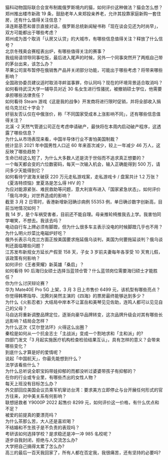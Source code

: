 猫科动物国际联合会宣布制裁俄罗斯境内的猫，如何评价这种做法？猫会怎么想？  
郑州推出楼市新政 19 条，鼓励老年人来郑投亲养老，允许其投靠家庭新购一套住房，还有什么值得关注信息？  
泽连斯基愿和普京直接对话，俄罗斯总统新闻秘书称「现在谈会见还为时尚早」，双方可能都出于哪些考虑？  
郑州成为首个取消「认房又认贷」的大城市，有哪些信息值得关注？释放了什么信号？  
北京冬残奥会赛程表出炉，有哪些值得关注的赛事？  
我组局请领导同事吃饭，最后进入尾声的时候，另外一个同事突然开了两瓶自己带的茅台出来，该怎么办？  
苹果公司宣布暂停在俄销售产品并关闭部分功能，可能出于哪些考虑？将带来哪些影响？  
全国政协委员建议适时取消寻衅滋事罪，你认同吗？现在的环境背景适合取消吗？  
如何看待武汉大学一辅导员对近 30 名女生进行性骚扰，被撤销硕士学位，他需要承担哪些法律责任？  
如何看待 Steam 游戏《这是我的战争》开发商将进行限时促销，并将全部收入捐给乌克兰红十字会？  
好丽友否认仅在中俄涨价，称「不同国家受成本上涨影响不同」，还有哪些信息值得关注？  
北溪 -2 天然气管道公司正在考虑申请破产，最快将在本周内启动破产程序，这透露了哪些信息？  
为什么从市场表现来看，中国半导体行业不害怕美国制裁？  
统计显示 2021 年中国男性人口近 60 年来首次减少，较上一年减少 46 万人，这反映了哪些趋势？  
生命已经这么短了，为什么大多数人还是流于世俗而不追求真正想要的？  
一个每天都会变的六位数密码，每天一次输入机会，输入正确能得到 500 万，请问多少天能得到它？  
如何看待宁波海关破获 220 万元走私游戏案，走私游戏卡 / 盘案共计 1.2 万张？  
《夏洛特烦恼》里夏洛是怎么得 HIV 的？  
为应对能源紧张、难民救助等问题，意大利宣布进入「国家紧急状态」，如何评价「俄乌冲突」对世界造成的影响？  
截至 3 月 2 日零时，香港新增新冠确诊病例 55353 例，单日确诊数字创新高，目前当地情况如何？  
我 14 岁，是个车祸受害者，目前还不能自理。母亲推轮椅推我去上学。我害怕同学嘲笑，不想去。我该去吗？  
电动自行车上牌必须有脚蹬，但为什么很多车主表示没电的时候脚蹬几乎也不用？  
为什么明火炒菜比电磁炉好吃？  
俄外长表示乌克兰方面正按美国要求拖延俄乌谈判，美国为何要拖延谈判？俄乌谈判还面临哪些问题？  
江苏发布新规女方延长产假至 158 天，子女 3 岁前夫妻每年各享受 10 天育儿假，该政策有何影响？  
如何评价《王者荣耀》新英雄「桑启」？  
如何看待 90 后海归女硕士选择当蓝领仓管？什么蓝领岗位需要海归硕士才能胜任？  
你为什么讨厌辩论赛？  
华为 Mate40E Pro 5G 上架，3 月 3 日上市售价 6499 元，该机型有哪些亮点？  
你觉得韩寒指导、沈腾刘昊然主演的《四海》的票房最终能够达到多少？  
为什么《火影忍者》大结局中岸本不让富岳和美琴见见佐助，连鸣人都可以见见自己的父母？  
马自达将重新调整品牌定位，逐渐向豪华品牌转变，这次品牌升级会对其有哪些长远影响？结局会怎样？  
为什么这次《艾尔登法环》火得这么出圈？  
秦桧是如何从一个抗金志士「主战派」变成一个割地求和「主和派」的?  
四部门发文「3 月起实施医疗机构检查检验结果互认」，具有怎样的意义？会带来哪些变化？  
到底什么才算是好的爱情呢？  
说起「中国航天」，你最先能想到什么？  
法学该看些什么？  
为什么总听说全职宝妈带娃抑郁的而都没听过婆婆带孩子有抑郁的？  
在你的行业或专业里，有哪些杰出的女性人物？  
每天上班没有目标怎么办？  
外交部回应美国会议员乘军机窜访台湾：要求美方立即停止与台开展任何形式的官方往来，对中美关系有何影响？  
联想拯救者 Y9000P 2022 起售价 8299 元，如何评价这一价格，有什么优点和不足？  
被爱的前提真的要漂亮吗？  
为什么茶那么苦，大人还是喜欢喝？  
不结婚和不生孩子是不负责的表现吗？  
考研该如何选择学校？是求稳还是冲一冲 985 名校呢？  
逐步自我封闭，拒绝与人交流怎么办?  
大学把自己搞得太累了怎么办?  
高三的最后一百天我回家了，所有人都在否定我，我很痛苦，还有坚持的必要吗?  

